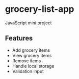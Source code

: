 # grocery-list-app

JavaScript mini project

## Features

* Add grocery items
* View grocery items
* Remove items
* Handle local storage
* Validation input
